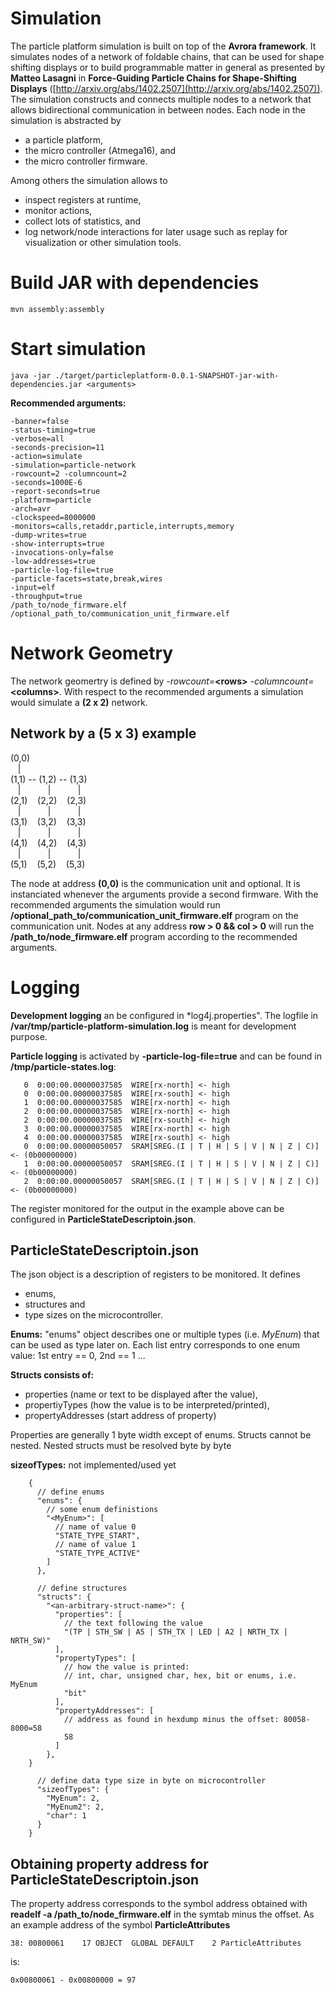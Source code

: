 Simulation
==========
The particle platform simulation is built on top of the **Avrora framework**.
It simulates nodes of a network of foldable chains, that can be used for 
shape shifting displays or to build programmable matter in general as
presented by **Matteo Lasagni** in **Force-Guiding Particle Chains for Shape-Shifting Displays** ([http://arxiv.org/abs/1402.2507](http://arxiv.org/abs/1402.2507)).
The simulation constructs and connects multiple nodes to a network that allows bidirectional
communication in between nodes. Each node in the simulation is abstracted by

+ a particle platform,
+ the micro controller (Atmega16), and 
+ the micro controller firmware.

Among others the simulation allows to 

+ inspect registers at runtime, 
+ monitor actions,
+ collect lots of statistics, and
+ log network/node interactions for later usage such as replay for 
visualization or other simulation tools.



Build JAR with dependencies
===========================

    mvn assembly:assembly

Start simulation
================

    java -jar ./target/particleplatform-0.0.1-SNAPSHOT-jar-with-dependencies.jar <arguments>
    
**Recommended arguments:**

    -banner=false 
    -status-timing=true 
    -verbose=all 
    -seconds-precision=11 
    -action=simulate 
    -simulation=particle-network 
    -rowcount=2 -columncount=2 
    -seconds=1000E-6 
    -report-seconds=true 
    -platform=particle 
    -arch=avr 
    -clockspeed=8000000 
    -monitors=calls,retaddr,particle,interrupts,memory 
    -dump-writes=true 
    -show-interrupts=true 
    -invocations-only=false 
    -low-addresses=true 
    -particle-log-file=true 
    -particle-facets=state,break,wires 
    -input=elf 
    -throughput=true
    /path_to/node_firmware.elf /optional_path_to/communication_unit_firmware.elf

Network Geometry
================
The network geomertry is defined by *-rowcount=***<rows\>** 
*-columncount=***<columns\>**. With respect to the recommended arguments a simulation
would simulate a **(2 x 2)** network.

**Network** by a (5 x 3) example
---------------------------------

(0,0)<br>
&nbsp;&nbsp;&nbsp;|<br>
(1,1) -- (1,2) -- (1,3)<br>
&nbsp;&nbsp;&nbsp;|&nbsp;&nbsp;&nbsp;&nbsp;&nbsp;&nbsp;&nbsp;&nbsp;&nbsp;&nbsp;&nbsp;|&nbsp;&nbsp;&nbsp;&nbsp;&nbsp;&nbsp;&nbsp;&nbsp;&nbsp;&nbsp;&nbsp;|<br>
(2,1) &nbsp;&nbsp; (2,2) &nbsp;&nbsp; (2,3)<br>
&nbsp;&nbsp;&nbsp;|&nbsp;&nbsp;&nbsp;&nbsp;&nbsp;&nbsp;&nbsp;&nbsp;&nbsp;&nbsp;&nbsp;|&nbsp;&nbsp;&nbsp;&nbsp;&nbsp;&nbsp;&nbsp;&nbsp;&nbsp;&nbsp;&nbsp;|<br>
(3,1) &nbsp;&nbsp; (3,2) &nbsp;&nbsp; (3,3)<br>
&nbsp;&nbsp;&nbsp;|&nbsp;&nbsp;&nbsp;&nbsp;&nbsp;&nbsp;&nbsp;&nbsp;&nbsp;&nbsp;&nbsp;|&nbsp;&nbsp;&nbsp;&nbsp;&nbsp;&nbsp;&nbsp;&nbsp;&nbsp;&nbsp;&nbsp;|<br>
(4,1) &nbsp;&nbsp; (4,2) &nbsp;&nbsp; (4,3)<br>
&nbsp;&nbsp;&nbsp;|&nbsp;&nbsp;&nbsp;&nbsp;&nbsp;&nbsp;&nbsp;&nbsp;&nbsp;&nbsp;&nbsp;|&nbsp;&nbsp;&nbsp;&nbsp;&nbsp;&nbsp;&nbsp;&nbsp;&nbsp;&nbsp;&nbsp;|<br>
(5,1) &nbsp;&nbsp; (5,2) &nbsp;&nbsp; (5,3)<br>

The node at address **(0,0)** is the communication unit and optional. It is 
instanciated whenever the arguments provide a second firmware. With the recommended
arguments the simulation would run **/optional_path_to/communication_unit_firmware.elf** program
on the communication unit. Nodes at any address **row > 0 && col > 0** will
run the **/path_to/node_firmware.elf** program according to the recommended arguments.

Logging
=======
**Development logging** an be configured in *log4j.properties". The logfile 
in **/var/tmp/particle-platform-simulation.log** is meant for development purpose.

**Particle logging** is activated by **-particle-log-file=true** and can be found in 
**/tmp/particle-states.log**:

       0  0:00:00.00000037585  WIRE[rx-north] <- high
       0  0:00:00.00000037585  WIRE[rx-south] <- high
       1  0:00:00.00000037585  WIRE[rx-north] <- high
       2  0:00:00.00000037585  WIRE[rx-north] <- high
       2  0:00:00.00000037585  WIRE[rx-south] <- high
       3  0:00:00.00000037585  WIRE[rx-north] <- high
       4  0:00:00.00000037585  WIRE[rx-south] <- high
       0  0:00:00.00000050057  SRAM[SREG.(I | T | H | S | V | N | Z | C)] <- (0b00000000)
       1  0:00:00.00000050057  SRAM[SREG.(I | T | H | S | V | N | Z | C)] <- (0b00000000)
       2  0:00:00.00000050057  SRAM[SREG.(I | T | H | S | V | N | Z | C)] <- (0b00000000)

The register monitored for the output in the example above can be configured in **ParticleStateDescriptoin.json**.

ParticleStateDescriptoin.json
------------------------------

The json object is a description of registers to be monitored. 
It defines 

+ enums, 
+ structures and 
+ type sizes on the microcontroller.

**Enums:** "enums" object describes one or multiple types (i.e. *MyEnum*) that can
be used as type later on. Each list entry corresponds to one enum value: 
1st entry == 0, 2nd == 1 ...

**Structs consists of:**
* properties (name or text to be displayed after the value),
* propertiyTypes (how the value is to be interpreted/printed),
* propertyAddresses (start address of property)

Properties are generally 1 byte width except of enums. Structs cannot be
nested. Nested structs must be resolved byte by byte

**sizeofTypes:** not implemented/used yet

        {
          // define enums
          "enums": {
            // some enum definistions
            "<MyEnum>": [
              // name of value 0
              "STATE_TYPE_START",
              // name of value 1
              "STATE_TYPE_ACTIVE"
            ]
          },

          // define structures
          "structs": {
            "<an-arbitrary-struct-name>": {
              "properties": [
                // the text following the value
                "(TP | STH_SW | A5 | STH_TX | LED | A2 | NRTH_TX | NRTH_SW)"
              ],
              "propertyTypes": [
                // how the value is printed: 
                // int, char, unsigned char, hex, bit or enums, i.e. MyEnum
                "bit"
              ],
              "propertyAddresses": [
                // address as found in hexdump minus the offset: 80058-8000=58
                58
              ]
            },
        }

          // define data type size in byte on microcontroller
          "sizeofTypes": {
            "MyEnum": 2,
            "MyEnum2": 2,
            "char": 1
          }
        }

Obtaining property address for ParticleStateDescriptoin.json 
------------------------------------------------------------

The property address corresponds to the symbol address obtained with 
**readelf -a /path_to/node_firmware.elf** in the symtab minus the offset.
As an example address of the symbol **ParticleAttributes**

    38: 00800061    17 OBJECT  GLOBAL DEFAULT    2 ParticleAttributes

is: 

    0x00800061 - 0x00800000 = 97
